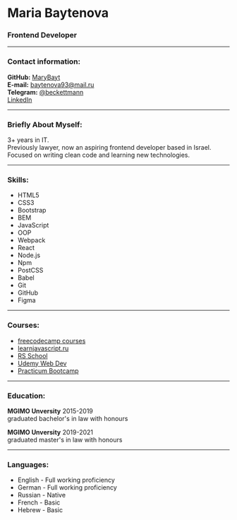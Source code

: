 # Maria Baytenova
### Frontend Developer

---

### Contact information:

**GitHub:** [MaryBayt](https://github.com/MaryBayt)<br>
**E-mail:** [baytenova93@mail.ru](mailto:baytenova93@mail.ru)<br>
**Telegram:** [@beckettmann](https://telegram.me/beckettmann)<br>
[LinkedIn](https://www.linkedin.com/in/maria-baytenova/)<br>

---

### Briefly About Myself:

3+ years in IT.<br>
Previously lawyer, now an aspiring frontend developer based in Israel.<br>
Focused on writing clean code and learning new technologies.<br>

---

### Skills:

- HTML5
- CSS3
- Bootstrap
- BEM
- JavaScript
- OOP
- Webpack
- React
- Node.js
- Npm
- PostCSS
- Babel
- Git
- GitHub
- Figma

---

### Courses:

- [freecodecamp courses](https://www.freecodecamp.org/)<br>
- [learnjavascript.ru](https://learn.javascript.ru/)<br>
- [RS School](https://rs.school/)<br>
- [Udemy Web Dev](https://www.udemy.com/course/the-complete-web-development-bootcamp/)<br>
- [Practicum Bootcamp](https://practicum.yandex.ru/web/)<br>

---

### Education:

**MGIMO Unversity** 2015-2019<br>
graduated bachelor's in law with honours<br>

**MGIMO Unversity** 2019-2021<br>
graduated master's in law with honours<br>

---

### Languages:

- English \- Full working proficiency<br>
- German \- Full working proficiency<br>
- Russian \- Native<br>
- French \- Basic<br>
- Hebrew \- Basic<br>